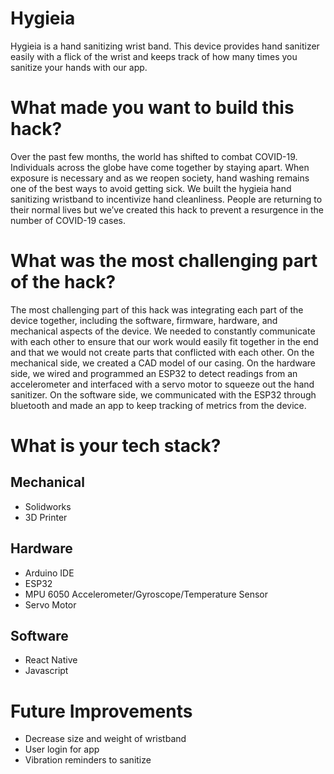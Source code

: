 # Hygieia
Hygieia is a hand sanitizing wrist band. This device provides hand sanitizer easily with a flick of the wrist and keeps track of how many times you sanitize your hands with our app.

# What made you want to build this hack?
Over the past few months, the world has shifted to combat COVID-19. Individuals across the globe have come together by staying apart. 
When exposure is necessary and as we reopen society, hand washing remains one of the best ways to avoid getting sick. We built the hygieia hand sanitizing wristband to
incentivize hand cleanliness. People are returning to their normal lives but we’ve created this hack to prevent a resurgence in the number of COVID-19 cases.

# What was the most challenging part of the hack?
The most challenging part of this hack was integrating each part of the device together, including the software, firmware, hardware, and mechanical aspects of the device. 
We needed to constantly communicate with each other to ensure that our work would easily fit together in the end and that we would not create parts that conflicted with 
each other. On the mechanical side, we created a CAD model of our casing. On the hardware side, we wired and programmed an ESP32 to detect readings from an accelerometer
and interfaced with a servo motor to squeeze out the hand sanitizer. On the software side, we communicated with the ESP32 through bluetooth and made an app to keep tracking
of metrics from the device.

# What is your tech stack? 
## Mechanical
* Solidworks
* 3D Printer
## Hardware
* Arduino IDE
* ESP32
* MPU 6050 Accelerometer/Gyroscope/Temperature Sensor
* Servo Motor
## Software
* React Native
* Javascript

# Future Improvements
* Decrease size and weight of wristband
* User login for app
* Vibration reminders to sanitize
